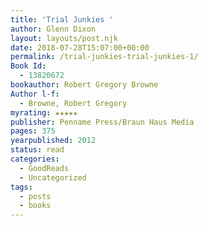 ```yaml
---
title: 'Trial Junkies '
author: Glenn Dixon
layout: layouts/post.njk
date: 2018-07-28T15:07:00+00:00
permalink: /trial-junkies-trial-junkies-1/
Book Id:
  - 13820672
bookauthor: Robert Gregory Browne
Author l-f:
  - Browne, Robert Gregory
myrating: ★★★★★
publisher: Penname Press/Braun Haus Media
pages: 375
yearpublished: 2012
status: read
categories:
  - GoodReads
  - Uncategorized
tags:
  - posts
  - books
---
```

